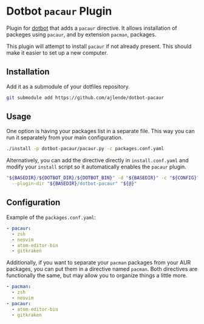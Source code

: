 # Dotbot `pacaur` Plugin

Plugin for [dotbot](https://github.com/anishathalye/dotbot) that adds a `pacaur`
directive. It allows installation of packeges using `pacaur`, and by extension
`pacman`, packages.

This plugin will attempt to install `pacaur` if not already present. This should make it easier to
set up a new computer.

## Installation

Add it as a submodule of your dotfiles repository.

```bash
git submodule add https://github.com/ajlende/dotbot-pacaur
```

## Usage

One option is having your packages list in a separate file. This way you can run it separately
from your main configuration.

```bash
./install -p dotbot-pacaur/pacaur.py -c packages.conf.yaml
```

Alternatively, you can add the directive directly in `install.conf.yaml` and
modify your `install` script so it automatically enables the `pacaur` plugin.

```bash
"${BASEDIR}/${DOTBOT_DIR}/${DOTBOT_BIN}" -d "${BASEDIR}" -c "${CONFIG}" \
  --plugin-dir "${BASEDIR}/dotbot-pacaur" "${@}"
```

## Configuration

Example of the `packages.conf.yaml`:

```yaml
- pacaur:
  - zsh
  - neovim
  - atom-editor-bin
  - gitkraken
```

Additionally, if you want to separate your `pacman` packages from your AUR packages, you can put
them in a directive named `pacman`. Both directives are functionally the same, but may allow you to
organize things a little more.

```yaml
- pacman:
  - zsh
  - neovim
- pacaur:
  - atom-editor-bin
  - gitkraken
```
